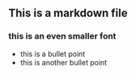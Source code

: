 ## This is a markdown file
### this is an even smaller font
*  this is a bullet point
* this is another bullet point
